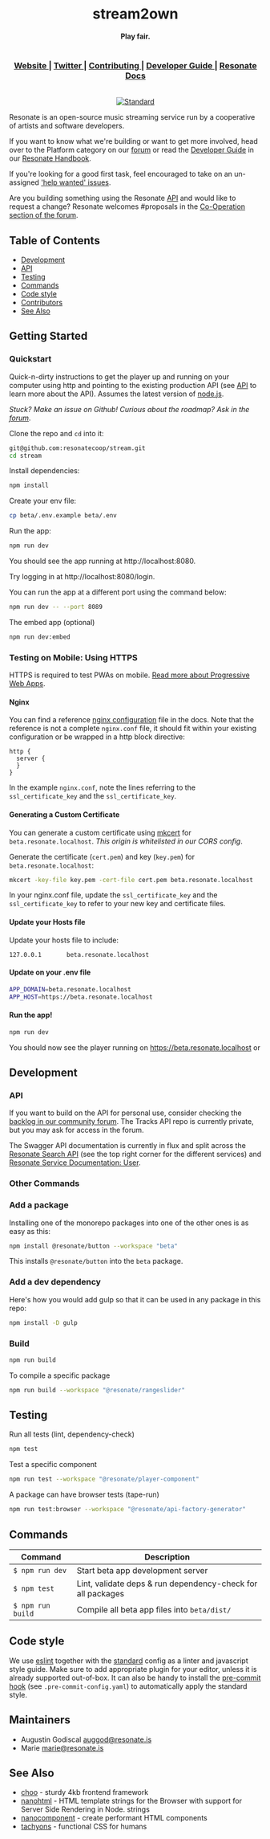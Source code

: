 <div align="center">
  <h1 align="center">stream2own</h1>
  <strong>Play fair.</strong>
</div>

<br />

<div align="center">
  <h3>
    <a href="https://resonate.coop">
      Website
    </a>
    <span> | </span>
    <a href="https://www.twitter.com/resonatecoop/">
      Twitter
    </a>
    <span> | </span>
    <a href="https://github.com/resonatecoop/stream2own/blob/master/CONTRIBUTING.md">
      Contributing
    </a>
    <span> | </span>
    <a href="https://community.resonate.coop/t/dev-volunteers-needed-to-build-the-resonate-ecosystem/2262">
      Developer Guide
    </a>
    <span> | </span>
    <a href="https://docs.resonate.coop">
      Resonate Docs
    </a>
  </h3>
</div>

<br />

<div align="center">
  <!-- Standard -->
  <a href="https://standardjs.com">
    <img src="https://img.shields.io/badge/code%20style-standard-brightgreen.svg?style=flat-square"
      alt="Standard" />
  </a>
</div>

Resonate is an open-source music streaming service run by a cooperative of artists and software developers.

If you want to know what we're building or want to get more involved, head over to the Platform category on our [forum](https://community.resonate.is/c/platform/l/latest?board=default) or read the [Developer Guide](https://community.resonate.coop/t/dev-volunteers-needed-to-build-the-resonate-ecosystem/2262) in our [Resonate Handbook](https://community.resonate.coop/docs).

If you're looking for a good first task, feel encouraged to take on an un-assigned ['help wanted' issues](https://github.com/resonatecoop/stream/issues).

Are you building something using the Resonate [API](#api) and would like to request a change? Resonate welcomes #proposals in the [Co-Operation section of the forum](https://community.resonate.coop/c/66).

## Table of Contents
- [Development](#development)
- [API](#api)
- [Testing](#testing)
- [Commands](#commands)
- [Code style](#code-style)
- [Contributors](#contributors)
- [See Also](#see-also)

## Getting Started

### Quickstart

Quick-n-dirty instructions to get the player up and running on your computer using http and pointing to the existing production API (see [API](#api) to learn more about the API).
Assumes the latest version of [node.js](https://nodejs.org/).

_Stuck? Make an issue on Github! Curious about the roadmap? Ask in the [forum](https://community.resonate.coop/t/development-team/1724)_.

Clone the repo and `cd` into it:

```sh
git@github.com:resonatecoop/stream.git
cd stream
```

Install dependencies:

```sh
npm install
```

Create your env file:

```sh
cp beta/.env.example beta/.env
```

Run the app:

```sh
npm run dev
```

You should see the app running at http://localhost:8080.

Try logging in at http://localhost:8080/login.

You can run the app at a different port using the command below:

```sh
npm run dev -- --port 8089
```

The embed app (optional)

```sh
npm run dev:embed
```

### Testing on Mobile: Using HTTPS

HTTPS is required to test PWAs on mobile. [Read more about Progressive Web Apps](https://web.dev/install-criteria/).

#### Nginx

You can find a reference [nginx configuration](/docs/nginx/beta.resonate.localhost.conf) file in the docs.
Note that the reference is not a complete `nginx.conf` file, it should fit within your existing configuration or be wrapped in a http block directive:

```
http {
  server {
  }
}
```

In the example `nginx.conf`, note the lines referring to the `ssl_certificate_key` and the `ssl_certificate_key`.

#### Generating a Custom Certificate

You can generate a custom certificate using [mkcert](https://github.com/FiloSottile/mkcert) for `beta.resonate.localhost`. *This origin is whitelisted in our CORS config*.

Generate the certificate (`cert.pem`) and key (`key.pem`) for `beta.resonate.localhost`:

```sh
mkcert -key-file key.pem -cert-file cert.pem beta.resonate.localhost
```

In your nginx.conf file, update the `ssl_certificate_key` and the `ssl_certificate_key` to refer to your new key and certificate files.

#### Update your Hosts file

Update your hosts file to include:

```
127.0.0.1       beta.resonate.localhost
```

#### Update on your .env file

```sh
APP_DOMAIN=beta.resonate.localhost
APP_HOST=https://beta.resonate.localhost
```

#### Run the app!

```sh
npm run dev
```
You should now see the player running on https://beta.resonate.localhost or

## Development

### API

If you want to build on the API for personal use, consider checking the [backlog in our community forum](https://community.resonate.coop/c/platform/52).
The Tracks API repo is currently private, but you may ask for access in the forum.

The Swagger API documentation is currently in flux and split across the [Resonate Search API](https://api.resonate.coop/v2/docs) (see the top right corner for the different services) and [Resonate Service Documentation: User](https://api.resonate.ninja/#/).

### Other Commands

### Add a package

Installing one of the monorepo packages into one of the other ones is as easy as this:
```sh
npm install @resonate/button --workspace "beta"
```
This installs `@resonate/button` into the `beta` package.

### Add a dev dependency

Here's how you would add gulp so that it can be used in any package in this repo:

```sh
npm install -D gulp
```

### Build

```sh
npm run build
```

To compile a specific package

```sh
npm run build --workspace "@resonate/rangeslider"
```

## Testing

Run all tests (lint, dependency-check)

```sh
npm test
```

Test a specific component

```sh
npm run test --workspace "@resonate/player-component"
```

A package can have browser tests (tape-run)

```sh
npm run test:browser --workspace "@resonate/api-factory-generator"
```

## Commands

Command                 | Description                                      |
------------------------|--------------------------------------------------|
`$ npm run dev`         | Start beta app development server
`$ npm test`            | Lint, validate deps & run dependency-check for all packages
`$ npm run build`       | Compile all beta app files into `beta/dist/`

## Code style

We use [eslint](https://eslint.org/) together with the [standard](https://standardjs.com/) config as a linter and javascript style guide.
Make sure to add appropriate plugin for your editor, unless it is already supported out-of-box.
It can also be handy to install the [pre-commit hook](https://pre-commit.com/) (see `.pre-commit-config.yaml`) to automatically apply the standard style.

## Maintainers

- Augustin Godiscal <auggod@resonate.is>
- Marie <marie@resonate.is>

## See Also
- [choo](https://github.com/choojs/choo) - sturdy 4kb frontend framework
- [nanohtml](https://github.com/choojs/nanohtml) - HTML template strings for the Browser with support for Server Side Rendering in Node.
  strings
- [nanocomponent](https://github.com/choojs/nanocomponent) - create performant HTML components
- [tachyons](https://github.com/tachyons-css/tachyons) - functional CSS for
  humans
